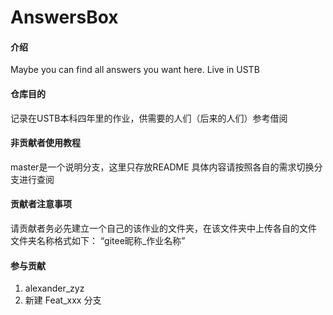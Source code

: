 # AnswersBox

#### 介绍
Maybe you can find all answers you want here.
Live in USTB

#### 仓库目的
记录在USTB本科四年里的作业，供需要的人们（后来的人们）参考借阅


#### 非贡献者使用教程

master是一个说明分支，这里只存放README
具体内容请按照各自的需求切换分支进行查阅

#### 贡献者注意事项

请贡献者务必先建立一个自己的该作业的文件夹，在该文件夹中上传各自的文件
文件夹名称格式如下：
“gitee昵称_作业名称”

#### 参与贡献

1.  alexander_zyz
2.  新建 Feat_xxx 分支